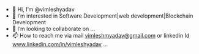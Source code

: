 - 👋 Hi, I’m @vimleshyadav
- 👀 I’m interested in Software Development|web development|Blockchain Development
- 💞️ I’m looking to collaborate on ...
- 📫 How to reach me via mail vimleshmyadav@gmail.com or linkedin Id www.linkedin.com/in/vimleshyadav ...

<!---
vimleshyadav/vimleshyadav is a ✨ special ✨ repository because its `README.md` (this file) appears on your GitHub profile.
You can click the Preview link to take a look at your changes.
--->
